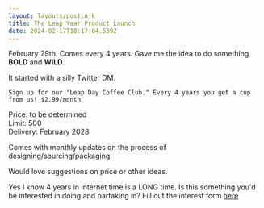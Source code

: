 ```yaml
---
layout: layouts/post.njk
title: The Leap Year Product Launch
date: 2024-02-17T18:17:04.539Z
---
```

February 29th.  Comes every 4 years. Gave me the idea to do something **BOLD** and **WILD**. 

It started with a silly Twitter DM.  

`Sign up for our "Leap Day Coffee Club." Every 4 years you get a cup from us! $2.99/month` 

Price: to be determined  
Limit: 500  
Delivery: February 2028

Comes with monthly updates on the process of designing/sourcing/packaging. 

Would love suggestions on price or other ideas. 

Yes I know 4 years in internet time is a LONG time.
Is this something you'd be interested in doing and partaking in? 
Fill out the interest form [here](/leap-year-form)

